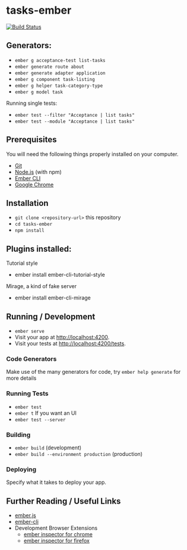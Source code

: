 # tasks-ember

[![Build Status](https://travis-ci.com/pxai/ember2-tasks.svg?token=arqgKqUXMMcY8kTPhsyy&branch=master)](https://travis-ci.com/pxai/ember2-tasks)


## Generators:

* `ember g acceptance-test list-tasks`
* `ember generate route about`
* `ember generate adapter application`
* `ember g component task-listing`
* `ember g helper task-category-type`
* `ember g model task`


Running single tests:
* `ember test --filter "Acceptance | list tasks"`
* `ember test --module "Acceptance | list tasks"`

## Prerequisites

You will need the following things properly installed on your computer.

* [Git](https://git-scm.com/)
* [Node.js](https://nodejs.org/) (with npm)
* [Ember CLI](https://ember-cli.com/)
* [Google Chrome](https://google.com/chrome/)

## Installation

* `git clone <repository-url>` this repository
* `cd tasks-ember`
* `npm install`

## Plugins installed:

Tutorial style
* ember install ember-cli-tutorial-style

Mirage, a kind of fake server
* ember install ember-cli-mirage

## Running / Development

* `ember serve`
* Visit your app at [http://localhost:4200](http://localhost:4200).
* Visit your tests at [http://localhost:4200/tests](http://localhost:4200/tests).

### Code Generators

Make use of the many generators for code, try `ember help generate` for more details

### Running Tests

* `ember test`
* `ember t`
If you want an UI
* `ember test --server`  

### Building

* `ember build` (development)
* `ember build --environment production` (production)

### Deploying

Specify what it takes to deploy your app.

## Further Reading / Useful Links

* [ember.js](https://emberjs.com/)
* [ember-cli](https://ember-cli.com/)
* Development Browser Extensions
  * [ember inspector for chrome](https://chrome.google.com/webstore/detail/ember-inspector/bmdblncegkenkacieihfhpjfppoconhi)
  * [ember inspector for firefox](https://addons.mozilla.org/en-US/firefox/addon/ember-inspector/)
